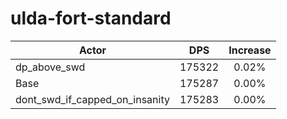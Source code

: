 # ulda-fort-standard
| Actor | DPS | Increase |
|---|:---:|:---:|
|dp_above_swd|175322|0.02%|
|Base|175287|0.00%|
|dont_swd_if_capped_on_insanity|175283|0.00%|
